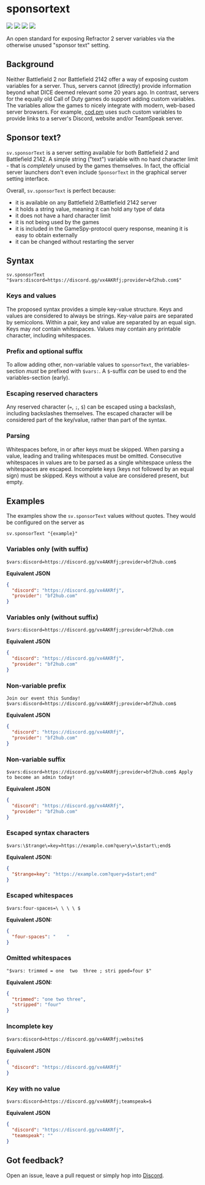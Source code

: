 # sponsortext

![](https://img.shields.io/badge/status-draft-white)
![](https://img.shields.io/github/actions/workflow/status/cetteup/sponsortext/test.yml?label=tests)
![](https://img.shields.io/badge/game-Battlefield_2-blue)
![](https://img.shields.io/badge/game-Battlefield_2142-blue)

An open standard for exposing Refractor 2 server variables via the otherwise unused "sponsor text" setting.

## Background

Neither Battlefield 2 nor Battlefield 2142 offer a way of exposing custom variables for a server.
Thus, servers cannot (directly) provide information beyond what DICE deemed relevant some 20 years ago.
In contrast, servers for the equally old Call of Duty games do support adding custom variables.
The variables allow the games to nicely integrate with modern, web-based server browsers.
For example, [cod.pm](https://cod.pm/faq#6071) uses such custom variables to provide links to a server's Discord, website and/or TeamSpeak server.

## Sponsor text?

`sv.sponsorText` is a server setting available for both Battlefield 2 and Battlefield 2142.
A simple string ("text") variable with no hard character limit - that is _completely_ unused by the games themselves. 
In fact, the official server launchers don't even include `SponsorText` in the graphical server setting interface.

Overall, `sv.sponsorText` is perfect because:

* it is available on any Battlefield 2/Battlefield 2142 server
* it holds a string value, meaning it can hold any type of data
* it does not have a hard character limit
* it is not being used by the games
* it is included in the GameSpy-protocol query response, meaning it is easy to obtain externally
* it can be changed without restarting the server

## Syntax

```properties
sv.sponsorText "$vars:discord=https://discord.gg/vx4AKRfj;provider=bf2hub.com$"
```

### Keys and values

The proposed syntax provides a simple key-value structure.
Keys and values are considered to always be strings.
Key-value pairs are separated by semicolons.
Within a pair, key and value are separated by an equal sign.
Keys may _not_ contain whitespaces.
Values may contain any printable character, including whitespaces.

### Prefix and optional suffix

To allow adding other, non-variable values to `sponsorText`, the variables-section _must_ be prefixed with `$vars:`.
A `$`-suffix _can_ be used to end the variables-section (early).

### Escaping reserved characters

Any reserved character (`=`, `;`, `$`) can be escaped using a backslash, including backslashes themselves.
The escaped character will be considered part of the key/value, rather than part of the syntax.

### Parsing

Whitespaces before, in or after keys must be skipped.
When parsing a value, leading and trailing whitespaces must be omitted.
Consecutive whitespaces in values are to be parsed as a single whitespace unless the whitespaces are escaped.
Incomplete keys (keys not followed by an equal sign) must be skipped.
Keys without a value are considered present, but empty.

## Examples

The examples show the `sv.sponsorText` values without quotes.
They would be configured on the server as

```properties
sv.sponsorText "{example}"
```

### Variables only (with suffix)

```
$vars:discord=https://discord.gg/vx4AKRfj;provider=bf2hub.com$
```

**Equivalent JSON**

```json
{
  "discord": "https://discord.gg/vx4AKRfj",
  "provider": "bf2hub.com"
}
```

### Variables only (without suffix)

```
$vars:discord=https://discord.gg/vx4AKRfj;provider=bf2hub.com
```

**Equivalent JSON**

```json
{
  "discord": "https://discord.gg/vx4AKRfj",
  "provider": "bf2hub.com"
}
```

### Non-variable prefix

```
Join our event this Sunday! $vars:discord=https://discord.gg/vx4AKRfj;provider=bf2hub.com$
```

**Equivalent JSON**

```json
{
  "discord": "https://discord.gg/vx4AKRfj",
  "provider": "bf2hub.com"
}
```

### Non-variable suffix

```
$vars:discord=https://discord.gg/vx4AKRfj;provider=bf2hub.com$ Apply to become an admin today!
```

**Equivalent JSON**

```json
{
  "discord": "https://discord.gg/vx4AKRfj",
  "provider": "bf2hub.com"
}
```

### Escaped syntax characters

```
$vars:\$trange\=key=https://example.com?query\=\$start\;end$
```

**Equivalent JSON:**

```json
{
  "$trange=key": "https://example.com?query=$start;end"
}
```

### Escaped whitespaces

```
$vars:four-spaces=\ \ \ \ $
```

**Equivalent JSON:**

```json
{
  "four-spaces": "    "
}
```

### Omitted whitespaces

```
"$vars: trimmed = one  two  three ; stri pped=four $"
```

**Equivalent JSON:**

```json
{
  "trimmed": "one two three",
  "stripped": "four"
}
```

### Incomplete key

```
$vars:discord=https://discord.gg/vx4AKRfj;website$
```

**Equivalent JSON**

```json
{
  "discord": "https://discord.gg/vx4AKRfj"
}
```

### Key with no value

```
$vars:discord=https://discord.gg/vx4AKRfj;teamspeak=$
```

**Equivalent JSON**

```json
{
  "discord": "https://discord.gg/vx4AKRfj",
  "teamspeak": ""
}
```

## Got feedback?

Open an issue, leave a pull request or simply hop into [Discord](https://discord.gg/GsYyMMjEga).

